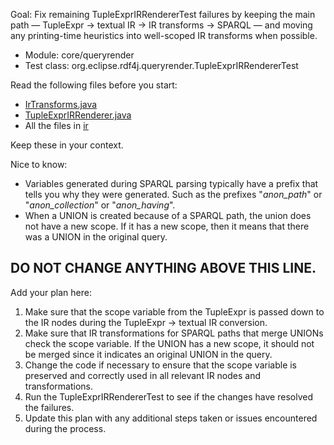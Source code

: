 Goal: Fix remaining TupleExprIRRendererTest failures by keeping the main path — TupleExpr → textual IR → IR transforms → SPARQL — and moving any printing-time heuristics into well-scoped IR transforms when possible.

- Module: core/queryrender
- Test class: org.eclipse.rdf4j.queryrender.TupleExprIRRendererTest

Read the following files before you start:
 - [IrTransforms.java](core/queryrender/src/main/java/org/eclipse/rdf4j/queryrender/sparql/ir/util/IrTransforms.java)
 - [TupleExprIRRenderer.java](core/queryrender/src/main/java/org/eclipse/rdf4j/queryrender/sparql/TupleExprIRRenderer.java)
 - All the files in [ir](core/queryrender/src/main/java/org/eclipse/rdf4j/queryrender/sparql/ir)

Keep these in your context.

Nice to know:
 - Variables generated during SPARQL parsing typically have a prefix that tells you why they were generated. Such as the prefixes "_anon_path_" or "_anon_collection_" or "_anon_having_".
 - When a UNION is created because of a SPARQL path, the union does not have a new scope. If it has a new scope, then it means that there was a UNION in the original query.

DO NOT CHANGE ANYTHING ABOVE THIS LINE.
-----------------------------------------------------------

Add your plan here:

1. Make sure that the scope variable from the TupleExpr is passed down to the IR nodes during the TupleExpr → textual IR conversion.
2. Make sure that IR transformations for SPARQL paths that merge UNIONs check the scope variable. If the UNION has a new scope, it should not be merged since it indicates an original UNION in the query.
3. Change the code if necessary to ensure that the scope variable is preserved and correctly used in all relevant IR nodes and transformations.
4. Run the TupleExprIRRendererTest to see if the changes have resolved the failures.
5. Update this plan with any additional steps taken or issues encountered during the process.

